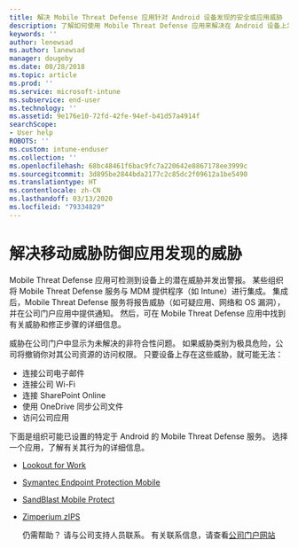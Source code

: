 ```yaml
---
title: 解决 Mobile Threat Defense 应用针对 Android 设备发现的安全或应用威胁
description: 了解如何使用 Mobile Threat Defense 应用来解决在 Android 设备上发现的威胁。
keywords: ''
author: lenewsad
ms.author: lanewsad
manager: dougeby
ms.date: 08/28/2018
ms.topic: article
ms.prod: ''
ms.service: microsoft-intune
ms.subservice: end-user
ms.technology: ''
ms.assetid: 9e176e10-72fd-42fe-94ef-b41d57a4914f
searchScope:
- User help
ROBOTS: ''
ms.custom: intune-enduser
ms.collection: ''
ms.openlocfilehash: 68bc48461f6bac9fc7a220642e8867178ee3999c
ms.sourcegitcommit: 3d895be2844bda2177c2c85dc2f09612a1be5490
ms.translationtype: HT
ms.contentlocale: zh-CN
ms.lasthandoff: 03/13/2020
ms.locfileid: "79334829"
---
```

# <a name="resolve-a-threat-found-by-a-mobile-threat-defense-app"></a>解决移动威胁防御应用发现的威胁

Mobile Threat Defense 应用可检测到设备上的潜在威胁并发出警报。 某些组织将 Mobile Threat Defense 服务与 MDM 提供程序（如 Intune）进行集成。 集成后，Mobile Threat Defense 服务将报告威胁（如可疑应用、网络和 OS 漏洞），并在公司门户应用中提供通知。 然后，可在 Mobile Threat Defense 应用中找到有关威胁和修正步骤的详细信息。

威胁在公司门户中显示为未解决的非符合性问题。 如果威胁类别为极具危险，公司将撤销你对其公司资源的访问权限。 只要设备上存在这些威胁，就可能无法：  

* 连接公司电子邮件
* 连接公司 Wi-Fi
* 连接 SharePoint Online
* 使用 OneDrive 同步公司文件
* 访问公司应用

下面是组织可能已设置的特定于 Android 的 Mobile Threat Defense 服务。 选择一个应用，了解有关其行为的详细信息。  

* [Lookout for Work](you-need-to-resolve-a-threat-found-by-lookout-for-work-android.md)
* [Symantec Endpoint Protection Mobile](you-need-to-resolve-a-threat-found-by-skycure-android.md)
* [SandBlast Mobile Protect](you-need-to-resolve-a-threat-found-by-checkpoint-android.md)
* [Zimperium zIPS](you-need-to-resolve-a-threat-found-by-zips-android.md)  

  仍需帮助？ 请与公司支持人员联系。 有关联系信息，请查看[公司门户网站](https://go.microsoft.com/fwlink/?linkid=2010980)  



